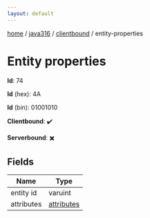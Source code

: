 ```yaml
---
layout: default
---
```


[home](/)  /  [java316](/protocol/java316)  /  [clientbound](/protocol/java316/clientbound)  /  entity-properties

# Entity properties

**Id**: 74

**Id** (hex): 4A

**Id** (bin): 01001010

**Clientbound**: ✔️

**Serverbound**: ✖️

## Fields

Name | Type
---|---
entity id | varuint
attributes | [attributes](/protocol/java316/arrays)


